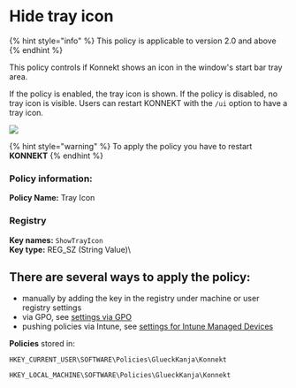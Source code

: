 # Hide tray icon

{% hint style="info" %}
This policy is applicable to version 2.0 and above
{% endhint %}

This policy controls if Konnekt shows an icon in the window's start bar tray area.

If the policy is enabled, the tray icon is shown. If the policy is disabled, no tray icon is visible. Users can restart KONNEKT with the `/ui` option to have a tray icon.

![](<../../.gitbook/assets/2021-10-27 10\_11\_42-Windows Sandbox.png>)

{% hint style="warning" %}
To apply the policy you have to restart **KONNEKT**
{% endhint %}

### **Policy information:**

**Policy Name:** Tray Icon

### Registry

**Key names:** `ShowTrayIcon`\
**Key type:** REG\_SZ (String Value)\


## **There are several ways to apply the policy:**

* manually by adding the key in the registry under machine or user registry settings
* via GPO, see [settings via GPO](../management-options/settings-via-gpo.md)
* pushing policies via Intune, see [settings for Intune Managed Devices](../management-options/setting-for-intune-managed-devices-1/intune-gui-settings.md#tray-icon)

**Policies** stored in:

`HKEY_CURRENT_USER\SOFTWARE\Policies\GlueckKanja\Konnekt`

`HKEY_LOCAL_MACHINE\SOFTWARE\Policies\GlueckKanja\Konnekt`
